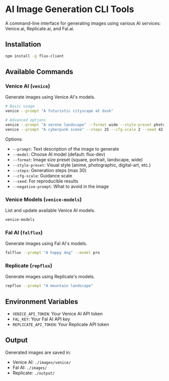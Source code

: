 # AI Image Generation CLI Tools

A command-line interface for generating images using various AI services: Venice.ai, Replicate.ai, and Fal.ai.

## Installation

```bash
npm install -g flux-client
```

## Available Commands

### Venice AI (`venice`)
Generate images using Venice AI's models.

```bash
# Basic usage
venice --prompt "A futuristic cityscape at dusk"

# Advanced options
venice --prompt "A serene landscape" --format wide --style-preset photographic
venice --prompt "A cyberpunk scene" --steps 25 --cfg-scale 2 --seed 42
```

Options:
- `--prompt`: Text description of the image to generate
- `--model`: Choose AI model (default: flux-dev)
- `--format`: Image size preset (square, portrait, landscape, wide)
- `--style-preset`: Visual style (anime, photographic, digital-art, etc.)
- `--steps`: Generation steps (max 30)
- `--cfg-scale`: Guidance scale
- `--seed`: For reproducible results
- `--negative-prompt`: What to avoid in the image

### Venice Models (`venice-models`)
List and update available Venice AI models.

```bash
venice-models
```

### Fal AI (`falflux`)
Generate images using Fal AI's models.

```bash
falflux --prompt "A happy dog" --model pro
```

### Replicate (`repflux`)
Generate images using Replicate's models.

```bash
repflux --prompt "A mountain landscape"
```

## Environment Variables

- `VENICE_API_TOKEN`: Your Venice AI API token
- `FAL_KEY`: Your Fal AI API key
- `REPLICATE_API_TOKEN`: Your Replicate API token

## Output
Generated images are saved in:
- Venice AI: `./images/venice/`
- Fal AI: `./images/`
- Replicate: `./output/`
